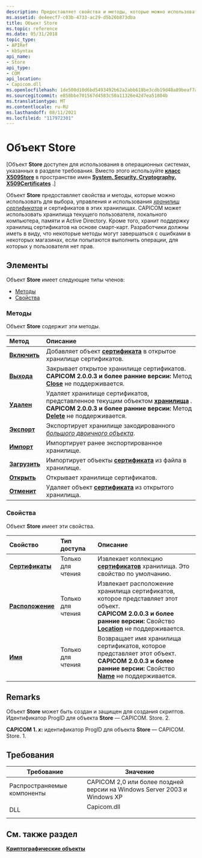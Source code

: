```yaml
---
description: Предоставляет свойства и методы, которые можно использовать для выбора, управления и использования хранилищ сертификатов и сертификатов в этих хранилищах.
ms.assetid: de4eecf7-c03b-4733-ac29-d5b26b873dba
title: Объект Store
ms.topic: reference
ms.date: 05/31/2018
topic_type:
- APIRef
- kbSyntax
api_name:
- Store
api_type:
- COM
api_location:
- Capicom.dll
ms.openlocfilehash: 1de500d10d6bd5493492b62a2abb618be3cdb19d48a89beaf7ab83d55a86ac28
ms.sourcegitcommit: e858bbe701567d4583c50a11326e42d7ea51804b
ms.translationtype: MT
ms.contentlocale: ru-RU
ms.lasthandoff: 08/11/2021
ms.locfileid: "117972301"
---
```

# <a name="store-object"></a>Объект Store

\[Объект **Store** доступен для использования в операционных системах, указанных в разделе требования. Вместо этого используйте [**класс X509Store**](/dotnet/api/system.security.cryptography.x509certificates.x509store?view=netcore-3.1) в пространстве имен [**System. Security. Cryptography. X509Certificates**](/dotnet/api/system.security.cryptography.x509certificates.publickey.-ctor?view=netcore-3.1) .\]

Объект **Store** предоставляет свойства и методы, которые можно использовать для выбора, управления и использования [*хранилищ сертификатов*](../secgloss/c-gly.md) и сертификатов в этих хранилищах. CAPICOM может использовать хранилища текущего пользователя, локального компьютера, памяти и Active Directory. Кроме того, хранит поддержку хранилищ сертификатов на основе смарт-карт. Разработчики должны иметь в виду, что некоторые методы могут завершаться с ошибками в некоторых магазинах, если попытаются выполнить операции, для которых у пользователя нет прав.

## <a name="members"></a>Элементы

Объект **Store** имеет следующие типы членов:

-   [Методы](#methods)
-   [Свойства](#properties)

### <a name="methods"></a>Методы

Объект **Store** содержит эти методы.



| Метод                         | Описание                                                                                                                                                                                                      |
|:-------------------------------|:-----------------------------------------------------------------------------------------------------------------------------------------------------------------------------------------------------------------|
| [**Включить**](store-add.md)       | Добавляет объект [**сертификата**](certificate.md) в открытое хранилище сертификатов.<br/>                                                                                                                       |
| [**Выхода**](store-close.md)   | Закрывает открытое хранилище сертификатов.<br/> **CAPICOM 2.0.0.3 и более ранние версии:** Метод [**Close**](store-close.md) не поддерживается.<br/>                                                               |
| [**Удален**](store-delete.md) | Удаляет хранилище сертификатов, представленное текущим объектом [**хранилища**](certificate.md) .<br/> **CAPICOM 2.0.0.3 и более ранние версии:** Метод [**Delete**](store-delete.md) не поддерживается.<br/> |
| [**Экспорт**](store-export.md) | Экспортирует хранилище закодированного [*большого двоичного объекта*](../secgloss/b-gly.md).<br/>                                                                                                       |
| [**Импорт**](store-import.md) | Импортирует ранее экспортированное хранилище.<br/>                                                                                                                                                                  |
| [**Загрузить**](store-load.md)     | Импортирует объекты [**сертификата**](certificate.md) из файла в хранилище.<br/>                                                                                                                        |
| [**Открыть**](store-open.md)     | Открывает хранилище сертификатов.<br/>                                                                                                                                                                            |
| [**Отменит**](store-remove.md) | Удаляет объект [**сертификата**](certificate.md) из открытого хранилища.<br/>                                                                                                                               |



 

### <a name="properties"></a>Свойства

Объект **Store** имеет эти свойства.



| Свойство                                              | Тип доступа          | Описание                                                                                                                                                                                           |
|:------------------------------------------------------|:---------------------|:------------------------------------------------------------------------------------------------------------------------------------------------------------------------------------------------------|
| [**Сертификаты**](store-certificates.md)<br/> | Только для чтения<br/> | Извлекает коллекцию [**сертификатов**](certificates.md) хранилища. Это свойство по умолчанию.<br/>                                                                                  |
| [**Расположение**](store-location.md)<br/>         | Только для чтения<br/> | Извлекает расположение хранилища сертификатов, которое представляет этот объект.<br/> **CAPICOM 2.0.0.3 и более ранние версии:** Свойство [**Location**](store-location.md) не поддерживается.<br/> |
| [**Имя**](store-name.md)<br/>                 | Только для чтения<br/> | Возвращает имя хранилища сертификатов, которое представляет этот объект.<br/> **CAPICOM 2.0.0.3 и более ранние версии:** Свойство [**Name**](store-name.md) не поддерживается.<br/>             |



 

## <a name="remarks"></a>Remarks

Объект **Store** может быть создан и защищен для создания скриптов. Идентификатор ProgID для объекта **Store** — CAPICOM. Store. 2.

**CAPICOM 1. *x*:** идентификатор ProgID для объекта **Store** — CAPICOM. Store. 1.

## <a name="requirements"></a>Требования



| Требование | Значение |
|----------------------------|----------------------------------------------------------------------------------------|
| Распространяемые компоненты<br/> | CAPICOM 2,0 или более поздней версии на Windows Server 2003 и Windows XP<br/>                  |
| DLL<br/>             | <dl> <dt>Capicom.dll</dt> </dl> |



## <a name="see-also"></a>См. также раздел

<dl> <dt>

[**Криптографические объекты**](cryptography-objects.md)
</dt> </dl>

 

 
